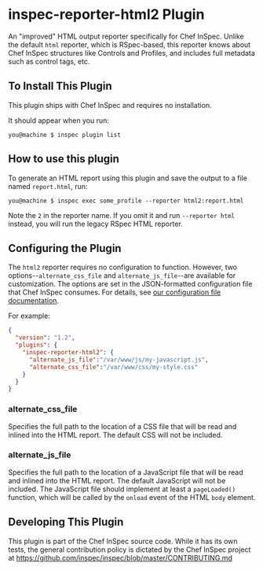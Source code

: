# inspec-reporter-html2 Plugin

An "improved" HTML output reporter specifically for Chef InSpec. Unlike the default `html` reporter, which is RSpec-based, this reporter knows about Chef InSpec structures like Controls and Profiles, and includes full metadata such as control tags, etc.

## To Install This Plugin

This plugin ships with Chef InSpec and requires no installation.

It should appear when you run:

```
you@machine $ inspec plugin list
```

## How to use this plugin

To generate an HTML report using this plugin and save the output to a file named `report.html`, run:

```
you@machine $ inspec exec some_profile --reporter html2:report.html
```

Note the `2` in the reporter name. If you omit it and run `--reporter html` instead, you will run the legacy RSpec HTML reporter.

## Configuring the Plugin

The `html2` reporter requires no configuration to function. However, two options--`alternate_css_file` and `alternate_js_file`--are available for customization. The options are set in the JSON-formatted configuration file that Chef InSpec consumes. For details, see [our configuration file documentation](https://docs.chef.io/inspec/config/).

For example:

```json
{
  "version": "1.2",
  "plugins": {
    "inspec-reporter-html2": {
      "alternate_js_file":"/var/www/js/my-javascript.js",
      "alternate_css_file":"/var/www/css/my-style.css"
    }
  }
}
```

### alternate\_css\_file

Specifies the full path to the location of a CSS file that will be read and inlined into the HTML report. The default CSS will not be included.

### alternate\_js\_file

Specifies the full path to the location of a JavaScript file that will be read and inlined into the HTML report. The default JavaScript will not be included. The JavaScript file should implement at least a `pageLoaded()` function, which will be called by the `onload` event of the HTML `body` element.

## Developing This Plugin

This plugin is part of the Chef InSpec source code. While it has its own tests, the general contribution policy is dictated by the Chef InSpec project at https://github.com/inspec/inspec/blob/master/CONTRIBUTING.md
